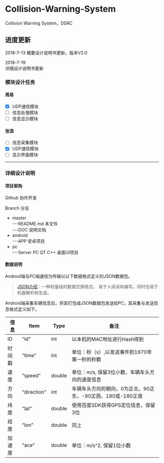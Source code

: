 
# Collision-Warning-System

Collision Warning System，DSRC 

## 进度更新

2018-7-13
概要设计说明书更新，版本V2.0  

2018-7-19\
详细设计说明书更新

### 模块设计任务

#### 周易

- [x] UDP通信模块
- [ ] 信息处理模块
- [ ] 信息显示模块

#### 张浪

- [ ] 信息采集模块
- [x] UDP通信模块
- [ ] 显示界面模块

* * *

### 详细设计说明

#### 项目架构

Github 协作开发

Branch 分支

- master\
  		---README.md        本文件\
  		---DOC 			说明文档
- android\
  		---APP 			安卓项目
- pc\
       ---Server PC   QT C++ 桌面UI项目

#### 数据说明

Android端与PC端通信为传输以以下数据格式定义的JSON数据包。

> [JSON介绍](https://www.json.org/json-zh.html)：一种轻量级的数据交换格式。 易于人阅读和编写。同时也易于机器解析和生成。

Android端采集车辆信息后，将其打包成JSON数据包发送给PC，其采集与发送信息格式定义如下。

| 信息   | Item        |  Type  | 备注 |
| ---   | --------    | ----- | ---- |
| ID    | “id”        |  int   | 以本机的MAC地址进行Hash得到|
| 时间戳 | “time”      |  int   | 单位：秒（s）,以发送事件到1970年第一秒的秒数 |
| 速度   | “speed”     | double | 单位：m/s, 保留3位小数，车辆车头方向的速度信息   |
| 方向   | “direction” | int    | 车辆车头方向的朝向，0为正北，90正东，-90正西，180或-180正南|
| 纬度   | “lat”       | double |使用百度SDK获得GPS定位信息，保留3位   |
| 经度   | “lon”       | double |同上 |
|加速度  | “ace”       | double | 单位：m/s^2, 保留1位小数   |


